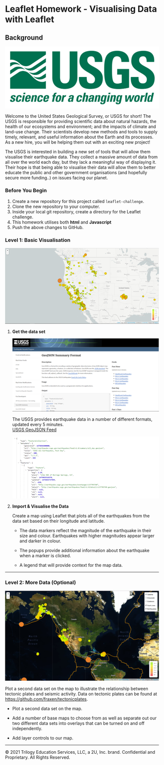 # Leaflet Homework - Visualising Data with Leaflet

## Background

![1-Logo](Images/1-Logo.png)

Welcome to the United States Geological Survey, or USGS for short! The USGS is responsible for providing scientific data about natural hazards, the health of our ecosystems and environment; and the impacts of climate and land-use change. Their scientists develop new methods and tools to supply timely, relevant, and useful information about the Earth and its processes. As a new hire, you will be helping them out with an exciting new project!

The USGS is interested in building a new set of tools that will allow them visualise their earthquake data. They collect a massive amount of data from all over the world each day, but they lack a meaningful way of displaying it. Their hope is that being able to visualise their data will allow them to better educate the public and other government organisations (and hopefully secure more funding..) on issues facing our planet.

### Before You Begin

1. Create a new repository for this project called `leaflet-challenge`. 
2. Clone the new repository to your computer.
3. Inside your local git repository, create a directory for the Leaflet challenge. 
4. This homework utilises both **html** and **Javascript** 
5. Push the above changes to GitHub.


### Level 1: Basic Visualisation

![2-BasicMap](Images/2-BasicMap.png)


1. **Get the data set**

   ![3-Data](Images/3-Data.png)

   The USGS provides earthquake data in a number of different formats, updated every 5 minutes.  
   [USGS GeoJSON Feed](http://earthquake.usgs.gov/earthquakes/feed/v1.0/geojson.php)

   ![4-JSON](Images/4-JSON.png)

2. **Import & Visualise the Data**

   Create a map using Leaflet that plots all of the earthquakes from the data set based on their longitude and latitude.

   * The data markers reflect the magnitude of the earthquake in their size and colour. Earthquakes with higher magnitudes appear larger and darker in colour.

   * The popups provide additional information about the earthquake when a marker is clicked.

   * A legend that will provide context for the map data.
   
- - -

### Level 2: More Data (Optional)

![5-Advanced](Images/5-Advanced.png)

Plot a second data set on the map to illustrate the relationship between tectonic plates and seismic activity. 
Data on tectonic plates can be found at <https://github.com/fraxen/tectonicplates>.

* Plot a second data set on the map.

* Add a number of base maps to choose from as well as separate out our two different data sets into overlays that can be turned on and off independently.

* Add layer controls to our map.

- - -

© 2021 Trilogy Education Services, LLC, a 2U, Inc. brand. Confidential and Proprietary. All Rights Reserved.
